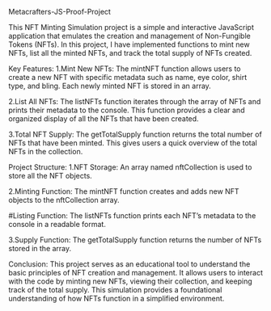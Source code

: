 Metacrafters-JS-Proof-Project

This NFT Minting Simulation project is a simple and interactive JavaScript application that emulates the creation and management of Non-Fungible Tokens (NFTs). In this project, I have implemented functions to mint new NFTs, list all the minted NFTs, and track the total supply of NFTs created.

Key Features:
1.Mint New NFTs: The mintNFT function allows users to create a new NFT with specific metadata such as name, eye color, shirt type, and bling. Each newly minted NFT is stored in an array.

2.List All NFTs: The listNFTs function iterates through the array of NFTs and prints their metadata to the console. This function provides a clear and organized display of all the NFTs that have been created.

3.Total NFT Supply: The getTotalSupply function returns the total number of NFTs that have been minted. This gives users a quick overview of the total NFTs in the collection.

Project Structure:
1.NFT Storage: An array named nftCollection is used to store all the NFT objects.

2.Minting Function: The mintNFT function creates and adds new NFT objects to the nftCollection array.

#Listing Function: The listNFTs function prints each NFT’s metadata to the console in a readable format.

3.Supply Function: The getTotalSupply function returns the number of NFTs stored in the array.

Conclusion:
This project serves as an educational tool to understand the basic principles of NFT creation and management. It allows users to interact with the code by minting new NFTs, viewing their collection, and keeping track of the total supply. This simulation provides a foundational understanding of how NFTs function in a simplified environment.
